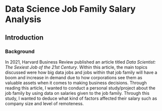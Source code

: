 # Data Science Job Family Salary Analysis

## Introduction

### Background

In 2021, Harvard Business Review published an article titled _Data Scientist: The Sexiest Job of the 21st Century_. Within this article, the main topics discussed were how big data jobs and jobs within that job family will have a boom and increase in demand due to how corporations see them as valuable assets when it comes to making business decisions. Through reading this article, I wanted to conduct a personal study/project about the job family by using data on salaries given to the job family. Through this study, I wanted to deduce what kind of factors affected their salary such as company size and level of remoteness.  

